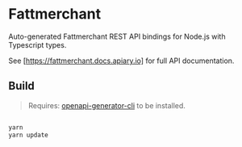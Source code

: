 # Fattmerchant

Auto-generated Fattmerchant REST API bindings for Node.js with Typescript types.

See [https://fattmerchant.docs.apiary.io] for full API documentation.

## Build

> Requires: [openapi-generator-cli](https://openapi-generator.tech/) to be installed.

```js

yarn
yarn update

```
